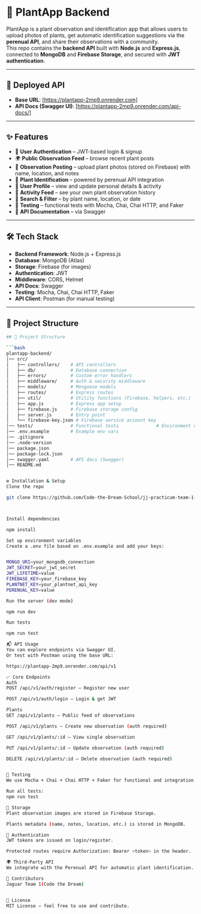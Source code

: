 # 🌱 PlantApp Backend

PlantApp is a plant observation and identification app that allows users to upload photos of plants, get automatic identification suggestions via the **perenual API**, and share their observations with a community.  
This repo contains the **backend API** built with **Node.js** and **Express.js**, connected to **MongoDB** and **Firebase Storage**, and secured with **JWT authentication**.

---

## 🚀 Deployed API

- **Base URL**: [https://plantapp-2mp9.onrender.com]
- **API Docs (Swagger UI)**: [https://plantapp-2mp9.onrender.com/api-docs/]

---

## ✨ Features

- 🔑 **User Authentication** – JWT-based login & signup  
- 🌍 **Public Observation Feed** – browse recent plant posts  
- 📸 **Observation Posting** – upload plant photos (stored on Firebase) with name, location, and notes  
- 🌿 **Plant Identification** – powered by perenual API integration  
- 👤 **User Profile** – view and update personal details & activity  
- 📜 **Activity Feed** – see your own plant observation history  
- 🔎 **Search & Filter** – by plant name, location, or date  
- 🧪 **Testing** – functional tests with Mocha, Chai, Chai HTTP, and Faker  
- 📖 **API Documentation** – via Swagger

---

## 🛠️ Tech Stack

- **Backend Framework**: Node.js + Express.js  
- **Database**: MongoDB (Atlas)  
- **Storage**: Firebase (for images)  
- **Authentication**: JWT  
- **Middleware**: CORS, Helmet  
- **API Docs**: Swagger  
- **Testing**: Mocha, Chai, Chai HTTP, Faker  
- **API Client**: Postman (for manual testing)

---

## 📂 Project Structure

```bash
## 📂 Project Structure

```bash
plantapp-backend/
│── src/
│   ├── controllers/    # API controllers
│   ├── db/             # Database connection
│   ├── errors/         # Custom error handlers
│   ├── middleware/     # Auth & security middleware
│   ├── models/         # Mongoose models
│   ├── routes/         # Express routes
│   ├── util/           # Utility functions (Firebase, helpers, etc.)
│   ├── app.js          # Express app setup
│   ├── firebase.js     # Firebase storage config
│   ├── server.js       # Entry point
│   └── firebase-key.json # Firebase service account key
│── tests/              # Functional tests              # Environment variables (not committed)
│── .env.example        # Example env vars
│── .gitignore
│── .node-version
│── package.json
│── package-lock.json
│── swagger.yaml        # API docs (Swagger)
│── README.md


⚙️ Installation & Setup
Clone the repo

git clone https://github.com/Code-the-Dream-School/jj-practicum-team-1-back.git



Install dependencies

npm install

Set up environment variables
Create a .env file based on .env.example and add your keys:


MONGO_URI=your_mongodb_connection
JWT_SECRET=your_jwt_secret
JWT_LIFETIME=value
FIREBASE_KEY=your_firebase_key
PLANTNET_KEY=your_plantnet_api_key
PERENUAL_KEY=value

Run the server (dev mode)

npm run dev

Run tests

npm run test

📬 API Usage
You can explore endpoints via Swagger UI.
Or test with Postman using the base URL:

https://plantapp-2mp9.onrender.com/api/v1

✅ Core Endpoints
Auth
POST /api/v1/auth/register – Register new user

POST /api/v1/auth/login – Login & get JWT

Plants
GET /api/v1/plants – Public feed of observations

POST /api/v1/plants – Create new observation (auth required)

GET /api/v1/plants/:id – View single observation

PUT /api/v1/plants/:id – Update observation (auth required)

DELETE /api/v1/plants/:id – Delete observation (auth required)


🧪 Testing
We use Mocha + Chai + Chai HTTP + Faker for functional and integration tests.

Run all tests:
npm run test

📸 Storage
Plant observation images are stored in Firebase Storage.

Plants metadata (name, notes, location, etc.) is stored in MongoDB.

🔐 Authentication
JWT tokens are issued on login/register.

Protected routes require Authorization: Bearer <token> in the header.

🌍 Third-Party API
We integrate with the Perenual API for automatic plant identification.

👥 Contributors
Jaguar Team 1(Code the Dream)


📜 License
MIT License – feel free to use and contribute.
